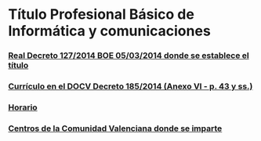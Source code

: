 # Título Profesional Básico de Informática y comunicaciones

### [Real Decreto 127/2014 BOE 05/03/2014 donde se establece el título](legislacion/fp-basica-informatica-y-comunicaciones.pdf)

### [Currículo en el DOCV Decreto 185/2014 (Anexo VI - p. 43 y ss.)](legislacion/2014_9990.pdf)

### [Horario](legislacion/fpbinfinfh.pdf)

### [Centros de la Comunidad Valenciana donde se imparte](http://www.ceice.gva.es/web/centros-docentes/formacion-profesional/familias-profesionales/consulta?fam=190)

